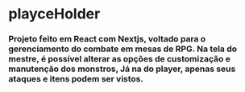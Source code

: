 # playceHolder
### Projeto feito em React com Nextjs, voltado para o gerenciamento do combate em mesas de RPG. Na tela do mestre, é possível alterar as opções de customização e manutenção dos monstros, Já na do player, apenas seus ataques e itens podem ser vistos.  
